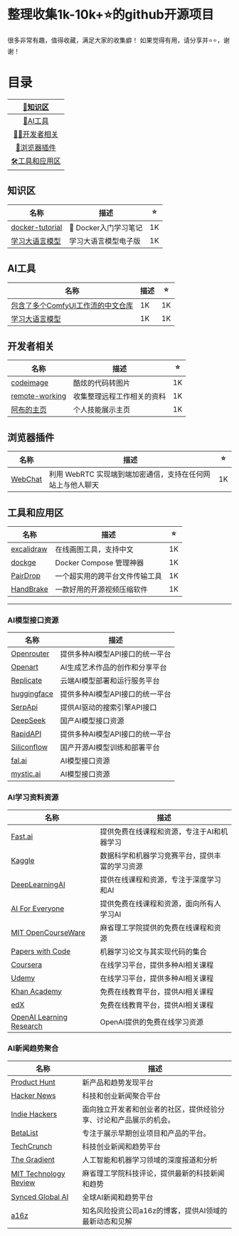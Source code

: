 # 整理收集1k-10k+⭐的github开源项目

很多非常有趣，值得收藏，满足大家的收集癖！ 如果觉得有用，请分享并⭐:star:，谢谢！

# 目录

| [📖知识区](#知识区)|
| :-: |
| [🎇AI工具](#AI工具)|
| [🧑‍💻开发者相关](#开发者相关)|
| [🛜浏览器插件](#浏览器插件)|
| [🛠️工具和应用区](#工具和应用区)|


## 知识区
| 名称 | 描述 |⭐|
|------|------|------|
| [docker-tutorial](https://github.com/jaywcjlove/docker-tutorial) |🐳 Docker入门学习笔记|1K|
| [学习大语言模型](https://llmbook-zh.github.io/) |学习大语言模型电子版|1K|


## AI工具
| 名称 | 描述 |⭐|
|------|------|------|
| [包含了多个ComfyUI工作流的中文仓库](https://github.com/ZHO-ZHO-ZHO/ComfyUI-Workflows-ZHO) |1K|1K|
| [学习大语言模型](https://llmbook-zh.github.io/) |1K|1K|



## 开发者相关
| 名称 | 描述 |⭐|
|------|------|------|
| [codeimage](https://app.codeimage.dev/)|酷炫的代码转图片|1K|
| [remote-working](https://github.com/greatghoul/remote-working) |收集整理远程工作相关的资料|1K|
| [阿布的主页](https://www.abusaid.me/) |个人技能展示主页|1K|




## 浏览器插件
| 名称 | 描述 |⭐|
|------|------|------|
| [WebChat](https://github.com/molvqingtai/WebChat)|利用 WebRTC 实现端到端加密通信，支持在任何网站上与他人聊天|1K|





## 工具和应用区
| 名称 | 描述 |⭐|
|------|------|------|
| [excalidraw](https://excalidraw.com/) |在线画图工具，支持中文|1K|
| [dockge](https://github.com/louislam/dockge) |Docker Compose 管理神器|1K|
| [PairDrop](https://github.com/schlagmichdoch/PairDrop) |一个超实用的跨平台文件传输工具|1K|
| [HandBrake](https://github.com/HandBrake/HandBrake) |一款好用的开源视频压缩软件|1K|


____
### AI模型接口资源
| 名称 | 描述 |
|------|------|
| [Openrouter](https://openrouter.ai/) | 提供多种AI模型API接口的统一平台 |
| [Openart](https://openart.ai/) | AI生成艺术作品的创作和分享平台 |
| [Replicate](https://replicate.com/) | 云端AI模型部署和运行服务平台 |
| [huggingface](https://huggingface.co/) | 提供多种AI模型API接口的统一平台 |
| [SerpApi](https://serpapi.com/) | 提供AI驱动的搜索引擎API接口 |
| [DeepSeek](https://deepseek.com/) | 国产AI模型接口资源 |
| [RapidAPI](https://rapidapi.com/) | 提供多种AI模型API接口的统一平台 |
| [Siliconflow](https://siliconflow.cn/) | 国产开源AI模型训练和部署平台 |
| [fal.ai](https://fal.ai/) | AI模型接口资源 |
| [mystic.ai](https://mystic.ai/) | AI模型接口资源 |



### AI学习资料资源
| 名称 | 描述 |
|------|------|
| [Fast.ai](https://www.fast.ai/) | 提供免费在线课程和资源，专注于AI和机器学习 |
| [Kaggle](https://www.kaggle.com/) | 数据科学和机器学习竞赛平台，提供丰富的学习资源 |
| [DeepLearningAI](https://www.deeplearning.ai/) | 提供在线课程和资源，专注于深度学习和AI |
| [AI For Everyone](https://www.aiforeveryone.org/) | 提供免费在线课程和资源，面向所有人学习AI |
| [MIT OpenCourseWare](https://ocw.mit.edu/) | 麻省理工学院提供的免费在线课程和资源 |
| [Papers with Code](https://paperswithcode.com/) | 机器学习论文与其实现代码的集合 |
| [Coursera](https://www.coursera.org/) | 在线学习平台，提供多种AI相关课程 |
| [Udemy](https://www.udemy.com/) | 在线学习平台，提供多种AI相关课程 |
| [Khan Academy](https://www.khanacademy.org/) | 免费在线教育平台，提供AI相关课程 |
| [edX](https://www.edx.org/) | 免费在线教育平台，提供AI相关课程 |
| [OpenAI Learning Research](https://openai.com/research/) | OpenAI提供的免费在线学习资源 |



### AI新闻趋势聚合
| 名称 | 描述 |
|------|------|
| [Product Hunt](https://www.producthunt.com/) | 新产品和趋势发现平台 |
| [Hacker News](https://news.ycombinator.com/) | 科技和创业新闻聚合平台 |
| [Indie Hackers](https://www.indiehackers.com/) | 面向独立开发者和创业者的社区，提供经验分享、讨论和产品展示的机会。 |
| [BetaList](https://betalist.com/) | 专注于展示早期创业项目和产品的平台。 |
| [TechCrunch](https://techcrunch.com/) | 科技创业新闻和趋势平台 |
| [The Gradient](https://thegradient.pub/) | 人工智能和机器学习领域的深度报道和分析 |
| [MIT Technology Review](https://www.technologyreview.com/) | 麻省理工学院科技评论，提供最新的科技新闻和趋势 |
| [Synced Global AI](https://syncedreview.com/) | 全球AI新闻和趋势平台 |
| [a16z](https://a16z.com/) | 知名风险投资公司a16z的博客，提供AI领域的最新动态和见解 |
